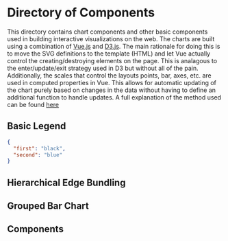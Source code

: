 # Directory of Components

This directory contains chart components and other basic components used in building interactive visualizations on the
web. The charts are built using a combination of [Vue.js](https://vuejs.org/v2/guide/) and [D3.js](https://d3js.org/).
The main rationale for doing this is to move the SVG definitions to the template (HTML) and let Vue actually control the
creating/destroying elements on the page. This is analagous to the enter/update/exit strategy used in D3 but without all
of the pain. Additionally, the scales that control the layouts points, bar, axes, etc. are used in computed properties
in Vue. This allows for automatic updating of the chart purely based on changes in the data without having to define an
additional function to handle updates. A full explanation of the method used can be found [here](./rationale.md)

## Basic Legend

```json
{
  "first": "black",
  "second": "blue"
}
```

<base-legend v-bind:legend-data="{'first': 'black', 'second': 'blue'}"></base-legend>

## Hierarchical Edge Bundling

<chart-selector :chart="'HierarchicalEdgeBundling'"></chart-selector>

## Grouped Bar Chart

## Components
